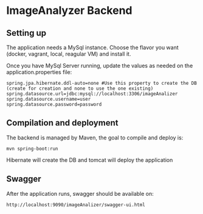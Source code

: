 # ImageAnalyzer Backend
## Setting up
The application needs a MySql instance. Choose the flavor you want (docker, vagrant, local, reagular VM) and install it.

Once you have MySql Server running, update the values as needed on the application.properties file:

```
spring.jpa.hibernate.ddl-auto=none #Use this property to create the DB (create for creation and none to use the one existing)
spring.datasource.url=jdbc:mysql://localhost:3306/imageAnalizer
spring.datasource.username=user
spring.datasource.password=password
```
## Compilation and deployment
The backend is managed by Maven, the goal to compile and deploy is:

`mvn spring-boot:run`

Hibernate will create the DB and tomcat will deploy the application


## Swagger
After the application runs, swagger should be available on:

`http://localhost:9090/imageAnalizer/swagger-ui.html`